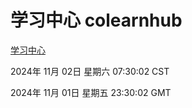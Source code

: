 # 学习中心 colearnhub
[学习中心](http://219.139.197.74:56308/colearnhub/)

2024年 11月 02日 星期六 07:30:02 CST

2024年 11月 01日 星期五 23:30:02 GMT
